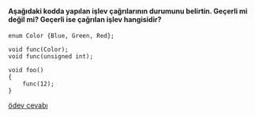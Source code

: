 #### Aşağıdaki kodda yapılan işlev çağrılarının durumunu belirtin. Geçerli mi değil mi? Geçerli ise çağrılan işlev hangisidir?

```
enum Color {Blue, Green, Red};

void func(Color);
void func(unsigned int);

void foo()
{
	func(12);
}
```


[ödev cevabı](https://youtu.be/_hzJ-GAUWDA)

